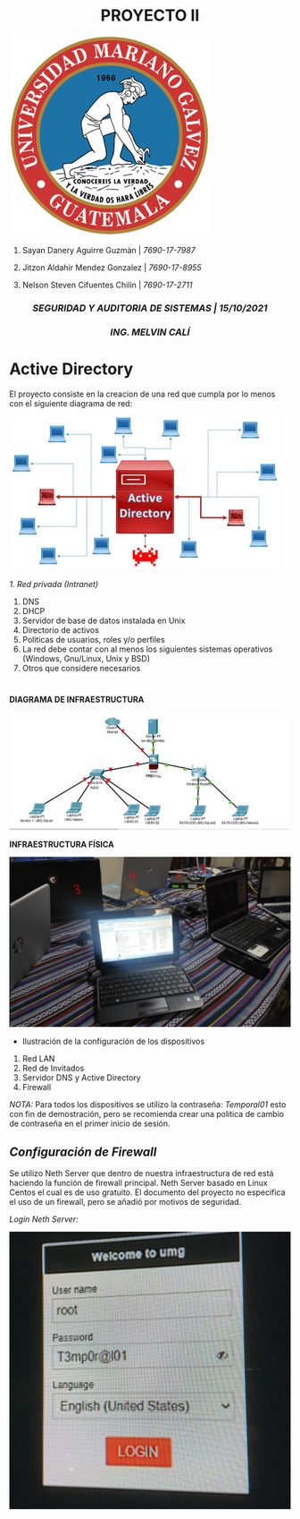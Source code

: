 # <center>**PROYECTO II**</center>
![Logo UMG](/Imagenes/LOGO.png)
1. Sayan Danery Aguirre Guzmàn   |     *7690-17-7987*

2. Jitzon Aldahir Mendez Gonzalez   |    *7690-17-8955*

3. Nelson Steven Cifuentes Chilin   |    *7690-17-2711*


### <CENTER>*SEGURIDAD Y AUDITORIA DE SISTEMAS | 15/10/2021*</CENTER>
### <CENTER>*ING. MELVIN CALÍ*</CENTER>
#
# <a name="Active Directory"></a>Active Directory

El proyecto consiste en la creacion de una red que cumpla por lo menos con el siguiente diagrama de red:

![Active Directory](/Imagenes/ActiveDirectory.png)

*1. Red privada (Intranet)*
1. DNS
2. DHCP
3. Servidor de base de datos instalada en Unix
4. Directorio de activos
1. Politicas de usuarios, roles y/o perfiles
5. La red debe contar con al menos los siguientes sistemas operativos (Windows, Gnu/Linux, 
Unix y BSD)
6. Otros que considere necesarios

#

**DIAGRAMA DE INFRAESTRUCTURA**

![Diagrama de Infraestructura](/Imagenes/Diagrama.jpeg)

**INFRAESTRUCTURA FÍSICA**

![Infraestructura Física](/Imagenes/Infraestructura.png)
- Ilustración de la configuración de los dispositivos
1.	Red LAN
2.	Red de Invitados
3.	Servidor DNS y Active Directory
4.	Firewall

*NOTA:* Para todos los dispositivos se utilizo la contraseña: _Temporal01_ esto con fin de demostración, pero se recomienda crear una politica de cambio de contraseña en el primer inicio de sesión.

## *Configuración de Firewall*

Se utilizo Neth Server que dentro de nuestra infraestructura de red está haciendo la función de firewall principal. Neth Server basado en Linux Centos el cual es de uso gratuito. El documento del proyecto no especifica el uso de un firewall, pero se añadió por motivos de seguridad.

*Login Neth Server:*

![Login](/Imagenes/Login.png)
